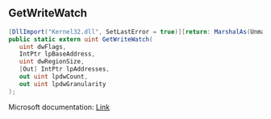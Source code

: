 ## GetWriteWatch

```csharp
[DllImport("Kernel32.dll", SetLastError = true)][return: MarshalAs(UnmanagedType.U4)]
public static extern uint GetWriteWatch(
   uint dwFlags,
   IntPtr lpBaseAddress,
   uint dwRegionSize,
   [Out] IntPtr lpAddresses,
   out uint lpdwCount,
   out uint lpdwGranularity
);
```

Microsoft documentation: [Link](https://docs.microsoft.com/en-us/windows/win32/api/memoryapi/nf-memoryapi-getwritewatch)
